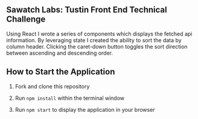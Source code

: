 ## Sawatch Labs: Tustin Front End Technical Challenge

Using React I wrote a series of components which displays the fetched api information.  By leveraging state I created the
ability to sort the data by column header.  Clicking the caret-down button toggles the sort direction between ascending and 
descending order. 

## How to Start the Application

1) Fork and clone this repository

2) Run `npm install` within the terminal window

3) Run `npm start` to display the application in your browser
